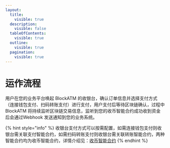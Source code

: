 ```yaml
---
layout:
  title:
    visible: true
  description:
    visible: false
  tableOfContents:
    visible: true
  outline:
    visible: true
  pagination:
    visible: true
---
```


# 运作流程

用户在您的业务平台唤起 BlockATM 的收银台，确认订单信息并选择支付方式（连接钱包支付、扫码转账支付）进行支付，用户支付后等待区块链确认，过程中 BlockATM 将持续监听区块链交易信息，监听到您的收币智能合约成功收到资金后会通过Webhook 发送通知到您的业务系统。

{% hint style="info" %}
收银台支付方式可以按需配置，如需连接钱包支付则收银台需关联支付智能合约，如需扫码转账支付则收银台需关联转账智能合约，两种智能合约均为收币智能合约，详情介绍见：[收币智能合约](shou-bi-zhi-neng-he-yue.md)
{% endhint %}

